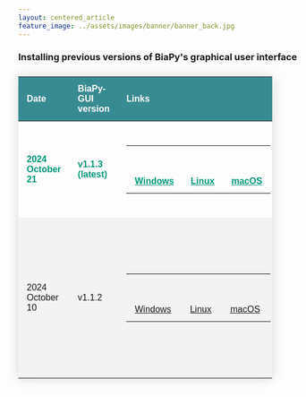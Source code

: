 ```yaml
---
layout: centered_article
feature_image: ../assets/images/banner/banner_back.jpg
---
```



### Installing previous versions of BiaPy's graphical user interface

<table style="width: 90%;" class="styled-table" id="biapy-gui-versions">
  <thead>
    <tr>
      <th>Date</th>
      <th>BiaPy-GUI version</th>
      <th>Links</th>
      <th>Release notes</th>
      <th>Supported containers</th>
    </tr>
  </thead>
  <tr name="v1.1.3" class="active-row">
    <td>2024 October 21</td>
    <td>v1.1.3 (latest)</td>
    <td>
      <table>
          <tr>
            <td>
              <span class="win-bn">
                  <a href="https://drive.google.com/uc?export=download&id=1iV0wzdFhpCpBCBgsameGyT3iFyQ6av5o" target="_blank" rel="noopener noreferrer">
                  <svg role="img" viewBox="0 0 32 32" width="42" height="42" class="icon" xmlns="http://www.w3.org/2000/svg"><path d="" fill="#000"></path></svg>
                  Windows
                  </a>
              </span>
            </td>
            <td>
              <span class="linux-bn">
                  <a href="https://drive.google.com/uc?export=download&id=13jllkLTR6S3yVZLRdMwhWUu7lq3HyJsD" target="_blank" rel="noopener noreferrer">
                  <svg role="img" viewBox="0 0 32 32" width="42" height="42" class="icon" xmlns="http://www.w3.org/2000/svg"><path d="" fill="#000"></path></svg>
                  Linux
                  </a>
              </span>
            </td>
            <td>
              <span class="mac-bn">
                  <a href="https://drive.google.com/uc?export=download&id=1fIpj9A8SWIN1fABEUAS--DNhOHzqSL7f" target="_blank" rel="noopener noreferrer">
                  <svg role="img" viewBox="0 0 32 32" width="42" height="42" class="icon" xmlns="http://www.w3.org/2000/svg"><path d="" fill="#000"></path></svg>
                  macOS
                  </a>
              </span>
            </td>
          </tr>
      </table>
    </td>
    <td>
    <a href="https://github.com/BiaPyX/BiaPy-GUI/releases/tag/v1.1.3" target="_blank" rel="noopener noreferrer">Version notes</a>
    </td>
    <td>
      <table style="align='left';vertical-align: top;" class="styled-table_inside">
        <tr>
          <td id="latest-container-version">
            <a href="https://hub.docker.com/layers/biapyx/biapy/3.5.5-11.8/images/sha256-fdff858871f34eca1fe579c50ab4c8f8f44a65c6d4c2c119c7c87e567839a79d?context=repo" target="_blank" rel="noopener noreferrer">v3.5.5</a> &nbsp;&nbsp;<a href="https://github.com/BiaPyX/BiaPy/releases/tag/v3.5.5" target="_blank" rel="noopener noreferrer">(BiaPy code release notes)</a>
          </td>
        </tr>
      </table>
    </td>
  </tr>
  <tr name="v1.1.2">
    <td>2024 October 10</td>
    <td>v1.1.2</td>
    <td>
      <table>
          <tr>
            <td>
              <span class="win-bn">
                  <a href="https://drive.google.com/uc?export=download&amp;id=1HbHz6JPltk4WELOPyuECE3Xkfumwwx0A" target="_blank" rel="noopener noreferrer">
                  <svg role="img" viewBox="0 0 32 32" width="42" height="42" class="icon" xmlns="http://www.w3.org/2000/svg"><path d="" fill="#000"></path></svg>
                  Windows
                  </a>
              </span>
            </td>
            <td>
              <span class="linux-bn">
                  <a href="https://drive.google.com/uc?export=download&amp;id=1YR0LltPwWEhqhcDPXJHHqM9rwlICkQLP" target="_blank" rel="noopener noreferrer">
                  <svg role="img" viewBox="0 0 32 32" width="42" height="42" class="icon" xmlns="http://www.w3.org/2000/svg"><path d="" fill="#000"></path></svg>
                  Linux
                  </a>
              </span>
            </td>
            <td>
              <span class="mac-bn">
                  <a href="https://drive.google.com/uc?export=download&amp;id=1VGiGQ4CyflMUaWtcsBqAnHpi3lDU82X4" target="_blank" rel="noopener noreferrer">
                  <svg role="img" viewBox="0 0 32 32" width="42" height="42" class="icon" xmlns="http://www.w3.org/2000/svg"><path d="" fill="#000"></path></svg>
                  macOS
                  </a>
              </span>
            </td>
          </tr>
      </table>
    </td>
    <td>
    <a href="https://github.com/BiaPyX/BiaPy-GUI/releases/tag/v1.1.2" target="_blank" rel="noopener noreferrer">Version notes</a>
    </td>
    <td>
      <table class="styled-table_inside">
        <tr>
          <td id="latest-container-version">
            <a href="https://hub.docker.com/layers/biapyx/biapy/3.5.5-11.8/images/sha256-fdff858871f34eca1fe579c50ab4c8f8f44a65c6d4c2c119c7c87e567839a79d?context=repo" target="_blank" rel="noopener noreferrer">v3.5.5</a> &nbsp;&nbsp;<a href="https://github.com/BiaPyX/BiaPy/releases/tag/v3.5.5" target="_blank" rel="noopener noreferrer">(BiaPy code release notes)</a>
          </td>
        </tr>
        <tr>
          <td>
            <a href="https://hub.docker.com/layers/biapyx/biapy/3.5.4-11.8/images/sha256-acbf914d2e63b6f223515980fb3faa1af1d247ae27cd4470d5cddc149d5332ab?context=repo" target="_blank" rel="noopener noreferrer">v3.5.4</a> &nbsp;&nbsp;<a href="https://github.com/BiaPyX/BiaPy/releases/tag/v3.5.4" target="_blank" rel="noopener noreferrer">(BiaPy code release notes)</a>
          </td>
        </tr>
      </table>
    </td>
  </tr>
</table>

<style>

.styled-table {
    border-collapse: collapse;
    margin: 25px 0;
    font-family: sans-serif;
    min-width: 400px;
    box-shadow: 0 0 20px rgba(0, 0, 0, 0.15);
}

.styled-table thead tr {
    background-color: #398B93;
    color: #ffffff;
    text-align: left;
}

.styled-table th,
.styled-table td {
    padding: 12px 15px;
    align="left";
}

.styled-table tbody tr:nth-of-type(even) {
    background-color: #f3f3f3;
}

.styled-table_inside tbody tr:nth-of-type(even) {
    background-color: transparent;
}
.styled-table tbody tr.active-row {
    font-weight: bold;
    color: #009879;
}
.styled-table tbody tr.active-row a {
    font-weight: bold;
    color: #009879;
}
</style>
<script>
const win_path = "M14.687 16.75h16.309v14.246l-16.12-2.251zM1.004 16.75h12.184v11.81l-12.184-1.69zM14.687 3.44l16.309-2.436v14.246h-16.309zM1.004 5.314l12.184-1.686v11.81h-12.184z"
const linux_path = "M 27.2659 26.4888 C 26.3715 26.1225 25.9889 25.6364 26.0259 24.9111 C 26.064 24.0645 25.5837 23.4444 25.3556 23.1994 C 25.4934 22.673 25.8961 20.852 25.356 19.2703 C 24.7756 17.5773 23.0036 14.9916 21.1752 12.4499 C 20.4267 11.4061 20.3913 10.2715 20.3504 8.9577 C 20.3112 7.7046 20.267 6.2842 19.5682 4.7052 C 18.8084 2.9859 17.2838 2 15.3851 2 C 14.2556 2 13.0962 2.353 12.204 2.9684 C 10.377 4.2293 10.6185 6.9784 10.7783 8.7975 C 10.8002 9.0466 10.8208 9.2819 10.8328 9.4828 C 10.9392 11.2644 10.8424 12.2034 10.7158 12.4888 C 10.6339 12.6753 10.2307 13.2061 9.804 13.7681 C 9.3627 14.3493 8.8624 15.0081 8.4523 15.622 C 7.963 16.3607 7.568 17.4898 7.186 18.5817 C 6.9065 19.3807 6.6425 20.1354 6.3855 20.5864 A 2.7296 2.7296 90 0 0 6.1208 22.6369 C 5.9364 22.765 5.67 23.0172 5.4451 23.4926 C 5.1733 24.0726 4.6218 24.3843 3.475 24.6048 C 2.948 24.7126 2.5846 24.9342 2.3946 25.2634 C 2.1181 25.7425 2.2687 26.3445 2.4061 26.7559 C 2.6091 27.3607 2.4826 27.7435 2.2526 28.4385 C 2.1996 28.5989 2.1395 28.7805 2.0786 28.9808 C 1.9827 29.2969 2.0173 29.5843 2.1812 29.835 C 2.6143 30.4971 3.8781 30.7306 5.1791 30.8842 C 5.9559 30.9764 6.8061 31.2871 7.6284 31.5877 C 8.4341 31.8821 9.2672 32.1866 10.0245 32.279 C 10.1396 32.2935 10.2536 32.3008 10.3635 32.3008 C 11.5069 32.3008 12.0235 31.5421 12.1873 31.2304 C 12.598 31.1466 14.0145 30.8782 15.4744 30.8422 C 16.932 30.8006 18.3423 31.0884 18.7418 31.1779 C 18.8674 31.4183 19.1985 31.9674 19.7263 32.2503 C 20.0164 32.4089 20.4201 32.4998 20.8336 32.4998 H 20.8337 C 21.2753 32.4998 22.1154 32.3954 22.7803 31.6959 C 23.4435 30.9931 25.1005 30.0959 26.3105 29.4408 A 71.787 71.787 90 0 0 27.0546 29.0343 C 27.7343 28.6575 28.1052 28.1191 28.0721 27.5572 C 28.0445 27.0905 27.7356 26.6811 27.2659 26.4888 Z M 12.2189 26.3535 C 12.1343 25.7575 11.3676 25.1664 10.4797 24.482 C 9.7537 23.9223 8.9308 23.288 8.7041 22.7508 C 8.2356 21.6426 8.6049 19.694 9.2488 18.6906 C 9.567 18.1882 9.8269 17.4263 10.0783 16.6895 C 10.3497 15.8939 10.6304 15.0713 10.9443 14.7112 C 11.4414 14.149 11.9008 13.0551 11.9822 12.193 C 12.4477 12.6374 13.1698 13.2013 13.8369 13.2013 C 13.9396 13.2013 14.0393 13.1879 14.1346 13.161 C 14.591 13.0292 15.2623 12.6413 15.9115 12.2663 C 16.4712 11.9429 17.1614 11.5441 17.4211 11.5078 C 17.8664 12.1472 20.4539 17.8733 20.7183 19.7122 C 20.9275 21.1672 20.7065 22.37 20.5954 22.8411 A 2.3017 2.3017 90 0 0 20.2874 22.819 C 19.5667 22.819 19.3759 23.2124 19.3262 23.4473 C 19.1984 24.0576 19.1849 26.0091 19.1835 26.4476 C 18.9229 26.7787 17.605 28.3379 15.7129 28.6182 C 14.9422 28.7302 14.2225 28.787 13.5739 28.787 C 13.0195 28.787 12.6657 28.7442 12.5188 28.7219 L 11.568 27.634 C 11.9429 27.4489 12.3177 27.0583 12.2189 26.3535 Z M 13.4254 8.4149 C 13.3957 8.4277 13.3665 8.4414 13.3378 8.456 A 1.7713 1.7713 90 0 0 13.3179 8.2608 C 13.2141 7.6633 12.8179 7.2296 12.376 7.2296 C 12.3433 7.2296 12.3104 7.2321 12.2743 7.2376 C 12.0114 7.2814 11.8052 7.4789 11.6922 7.7589 C 11.7913 7.1445 12.1394 6.6896 12.5524 6.6896 C 13.0374 6.6896 13.4471 7.3432 13.4471 8.1168 C 13.4471 8.2143 13.44 8.3113 13.4254 8.4149 Z M 17.194 8.8756 C 17.2384 8.7342 17.2624 8.5812 17.2624 8.4224 C 17.2624 7.721 16.8174 7.1715 16.2493 7.1715 C 15.6941 7.1715 15.2424 7.7326 15.2424 8.4224 C 15.2424 8.4694 15.2447 8.5165 15.2491 8.5635 L 15.163 8.5306 A 1.9125 1.9125 90 0 1 15.0668 7.9291 C 15.0668 7.0904 15.6028 6.408 16.2618 6.408 C 16.9207 6.408 17.4568 7.0904 17.4568 7.9291 C 17.4568 8.278 17.3605 8.611 17.194 8.8756 Z M 16.7081 10.508 C 16.6986 10.5504 16.6784 10.5692 16.455 10.6854 C 16.3422 10.7441 16.2018 10.8172 16.0261 10.9242 L 15.9087 10.9953 C 15.4369 11.2813 14.3322 11.9512 14.0323 11.9905 C 13.8286 12.0179 13.7026 11.9389 13.4193 11.7464 A 8.8441 8.8441 90 0 0 13.2149 11.6102 C 12.7042 11.2751 12.3757 10.906 12.3386 10.7617 C 12.5051 10.633 12.9178 10.3109 13.1291 10.1202 C 13.558 9.7214 13.9896 9.4534 14.2032 9.4534 C 14.2145 9.4534 14.2247 9.4542 14.2353 9.4562 C 14.4863 9.5005 15.1054 9.7476 15.5576 9.928 C 15.7666 10.0114 15.9471 10.0834 16.0741 10.129 C 16.4742 10.2664 16.6828 10.4422 16.7081 10.508 Z M 20.3028 29.145 C 20.5285 28.1269 20.7885 26.7419 20.7464 25.9254 C 20.7367 25.7399 20.7203 25.538 20.7044 25.3428 C 20.6747 24.9778 20.6306 24.4353 20.6761 24.2744 C 20.6851 24.2702 20.6951 24.2666 20.7062 24.2635 C 20.7081 24.7303 20.8095 25.6614 21.5541 25.9861 C 21.776 26.0829 22.0296 26.1319 22.3078 26.1319 C 23.0537 26.1319 23.8813 25.766 24.2203 25.427 C 24.4199 25.2274 24.5878 24.9832 24.7054 24.7898 C 24.7311 24.8651 24.7469 24.9635 24.7386 25.0903 C 24.6943 25.7788 25.0289 26.6922 25.6657 27.0288 L 25.7584 27.0775 C 25.9852 27.1965 26.5876 27.5128 26.5973 27.6628 C 26.5972 27.6629 26.5922 27.6805 26.5586 27.7117 C 26.4077 27.8496 25.8766 28.1208 25.363 28.3831 C 24.4519 28.8483 23.4192 29.3756 22.9554 29.8634 C 22.3024 30.5506 21.5638 31.0122 21.1178 31.0122 A 0.483 0.483 90 0 1 20.9717 30.9916 C 20.4873 30.8406 20.0886 30.1417 20.3028 29.145 Z M 3.7917 26.5477 C 3.7423 26.3165 3.7033 26.134 3.7452 25.9572 C 3.7756 25.8262 4.4223 25.6858 4.6985 25.6259 C 5.0868 25.5416 5.4884 25.4545 5.751 25.2951 C 6.1061 25.08 6.2984 24.6833 6.468 24.3333 C 6.5908 24.0802 6.7176 23.8185 6.8685 23.7326 C 6.877 23.7276 6.89 23.7218 6.9148 23.7218 C 7.1975 23.7218 7.7907 24.3161 8.1325 24.848 C 8.2192 24.9821 8.3798 25.2508 8.5656 25.5619 C 9.1213 26.4917 9.8822 27.7652 10.2796 28.192 C 10.6377 28.5757 11.2174 29.3134 11.0748 29.9461 C 10.9704 30.437 10.4146 30.8362 10.2835 30.9245 C 10.2359 30.9353 10.177 30.9408 10.1077 30.9408 C 9.3471 30.9408 7.8415 30.308 7.0326 29.968 L 6.9129 29.9177 C 6.4612 29.7283 5.7238 29.609 5.0107 29.4936 C 4.4433 29.4017 3.6663 29.276 3.5375 29.1624 C 3.4331 29.0453 3.5542 28.6646 3.661 28.3287 C 3.7379 28.0873 3.8173 27.8377 3.8608 27.5764 C 3.9225 27.1596 3.8499 26.8203 3.7917 26.5477 Z"
const mac_path = "M 22.44 16.92 C 22.416 15.6876 22.7364 14.473 23.3654 13.413 C 23.9944 12.353 24.9068 11.4895 26 10.92 C 25.3116 9.9629 24.4126 9.1766 23.3724 8.6218 C 22.332 8.067 21.1784 7.7585 20 7.72 C 17.46 7.52 14.7 9.2 13.68 9.2 C 12.66 9.2 10.14 7.8 8.22 7.8 C 4.22 7.8 -0 10.98 -0 17.32 C 0.0193 19.2962 0.3639 21.2558 1.02 23.12 C 1.9 25.68 5.2 32.1 8.64 32 C 10.44 32 11.72 30.72 14.06 30.72 C 16.4 30.72 17.5 32 19.52 32 C 22.98 32 25.98 26.1 26.84 23.48 C 25.5378 22.9474 24.4238 22.039 23.6402 20.8706 C 22.8564 19.7022 22.4386 18.3268 22.44 16.92 Z M 18.44 5.18 C 19.0614 4.4793 19.53 3.6568 19.8158 2.7649 C 20.1016 1.873 20.1984 0.9314 20.1 0 C 18.2326 0.2048 16.5078 1.0957 15.26 2.5 C 14.6148 3.1798 14.1166 3.9853 13.7966 4.8662 C 13.4766 5.7472 13.3416 6.6846 13.4 7.62 C 14.3684 7.6472 15.3292 7.4395 16.1998 7.0146 C 17.0706 6.5896 17.8254 5.9602 18.4 5.18 H 18.44 Z"

var elems = document.getElementsByClassName('win-bn');
for(var i=0;i<elems.length;i++){
  elems[i].childNodes[1].childNodes[1].childNodes[0].setAttribute('d', win_path);
}
var elems = document.getElementsByClassName('linux-bn');
for(var i=0;i<elems.length;i++){
  elems[i].childNodes[1].childNodes[1].childNodes[0].setAttribute('d', linux_path);
}
var elems = document.getElementsByClassName('mac-bn');
for(var i=0;i<elems.length;i++){
  elems[i].childNodes[1].childNodes[1].childNodes[0].setAttribute('d', mac_path);
}

</script>